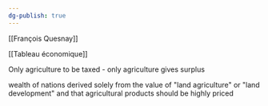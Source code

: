 ```yaml
---
dg-publish: true
---
```


[[François Quesnay]]

[[Tableau économique]]

Only agriculture to be taxed - only agriculture gives surplus 

 wealth of nations derived solely from the value of "land agriculture" or "land development" and that agricultural products should be highly priced
